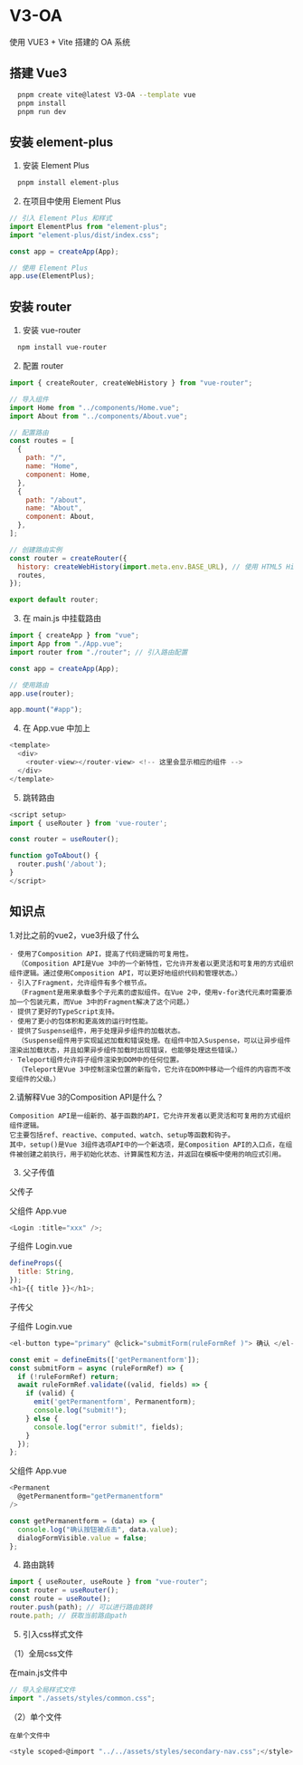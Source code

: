 # V3-OA

使用 VUE3 + Vite 搭建的 OA 系统

## 搭建 Vue3

```bash
  pnpm create vite@latest V3-OA --template vue
  pnpm install
  pnpm run dev
```

## 安装 element-plus

1. 安装 Element Plus

```bash
  pnpm install element-plus
```

2. 在项目中使用 Element Plus

```javascript
// 引入 Element Plus 和样式
import ElementPlus from "element-plus";
import "element-plus/dist/index.css";

const app = createApp(App);

// 使用 Element Plus
app.use(ElementPlus);
```

## 安装 router

1. 安装 vue-router

```bash
  npm install vue-router
```

2. 配置 router

```javascript
import { createRouter, createWebHistory } from "vue-router";

// 导入组件
import Home from "../components/Home.vue";
import About from "../components/About.vue";

// 配置路由
const routes = [
  {
    path: "/",
    name: "Home",
    component: Home,
  },
  {
    path: "/about",
    name: "About",
    component: About,
  },
];

// 创建路由实例
const router = createRouter({
  history: createWebHistory(import.meta.env.BASE_URL), // 使用 HTML5 History 模式
  routes,
});

export default router;
```

3. 在 main.js 中挂载路由

```javascript
import { createApp } from "vue";
import App from "./App.vue";
import router from "./router"; // 引入路由配置

const app = createApp(App);

// 使用路由
app.use(router);

app.mount("#app");
```

4. 在 App.vue 中加上 <router-view>

```javascript
<template>
  <div>
    <router-view></router-view> <!-- 这里会显示相应的组件 -->
  </div>
</template>
```

5. 跳转路由

```javascript
<script setup>
import { useRouter } from 'vue-router';

const router = useRouter();

function goToAbout() {
  router.push('/about');
}
</script>
```

## 知识点

1.对比之前的vue2，vue3升级了什么

```
· 使用了Composition API，提高了代码逻辑的可复用性。
  （Composition API是Vue 3中的一个新特性，它允许开发者以更灵活和可复用的方式组织组件逻辑。通过使用Composition API，可以更好地组织代码和管理状态。）
· 引入了Fragment，允许组件有多个根节点。
  （Fragment是用来承载多个子元素的虚拟组件。在Vue 2中，使用v-for迭代元素时需要添加一个包装元素，而Vue 3中的Fragment解决了这个问题。）
· 提供了更好的TypeScript支持。
· 使用了更小的包体积和更高效的运行时性能。
· 提供了Suspense组件，用于处理异步组件的加载状态。
  （Suspense组件用于实现延迟加载和错误处理。在组件中加入Suspense，可以让异步组件渲染出加载状态，并且如果异步组件加载时出现错误，也能够处理这些错误。）
· Teleport组件允许将子组件渲染到DOM中的任何位置。
  （Teleport是Vue 3中控制渲染位置的新指令，它允许在DOM中移动一个组件的内容而不改变组件的父级。）
```

2.请解释Vue 3的Composition API是什么？

```
Composition API是一组新的、基于函数的API，它允许开发者以更灵活和可复用的方式组织组件逻辑。
它主要包括ref、reactive、computed、watch、setup等函数和钩子。
其中，setup()是Vue 3组件选项API中的一个新选项，是Composition API的入口点，在组件被创建之前执行，用于初始化状态、计算属性和方法，并返回在模板中使用的响应式引用。
```

3. 父子传值

父传子

父组件 App.vue

```javascript
<Login :title="xxx" />;
```

子组件 Login.vue

```javascript
defineProps({
  title: String,
});
<h1>{{ title }}</h1>;
```

子传父

子组件 Login.vue

```javascript
<el-button type="primary" @click="submitForm(ruleFormRef )"> 确认 </el-button>

const emit = defineEmits(['getPermanentform']);
const submitForm = async (ruleFormRef) => {
  if (!ruleFormRef) return;
  await ruleFormRef.validate((valid, fields) => {
    if (valid) {
      emit('getPermanentform', Permanentform);
      console.log("submit!");
    } else {
      console.log("error submit!", fields);
    }
  });
};

```

父组件 App.vue

```javascript
<Permanent
  @getPermanentform="getPermanentform"
/>

const getPermanentform = (data) => {
  console.log("确认按钮被点击", data.value);
  dialogFormVisible.value = false;
};
```

4. 路由跳转

```javascript
import { useRouter, useRoute } from "vue-router";
const router = useRouter();
const route = useRoute();
router.push(path); // 可以进行路由跳转
route.path; // 获取当前路由path
```

5. 引入css样式文件

（1）全局css文件

在main.js文件中

```javascript
// 导入全局样式文件
import "./assets/styles/common.css";
```

（2）单个文件

    在单个文件中

```javascript
<style scoped>@import "../../assets/styles/secondary-nav.css";</style>
```
